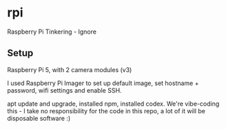 # rpi
Raspberry Pi Tinkering - Ignore

## Setup

Raspberry Pi 5, with 2 camera modules (v3)

I used Raspberry Pi Imager to set up default image, set hostname + password, wifi settings and enable SSH.

apt update and upgrade, installed npm, installed codex. We're vibe-coding this - I take no responsibility for the code in this repo, a lot of it will be disposable software :)
